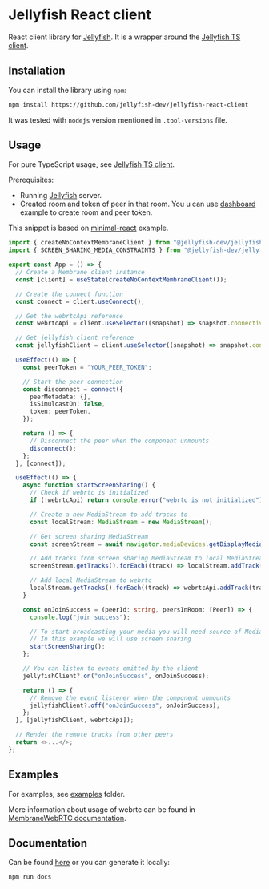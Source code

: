 # Jellyfish React client

React client library for [Jellyfish](https://github.com/jellyfish-dev/jellyfish).
It is a wrapper around the [Jellyfish TS client](https://github.com/jellyfish-dev/jellyfish-react-client/tree/main/src/jellyfish).

## Installation

You can install the library using `npm`:

```bash
npm install https://github.com/jellyfish-dev/jellyfish-react-client
```

It was tested with `nodejs` version mentioned in `.tool-versions` file.

## Usage

For pure TypeScript usage, see [Jellyfish TS client](https://github.com/jellyfish-dev/jellyfish-react-client/tree/main/src/jellyfish).

Prerequisites:

- Running [Jellyfish](https://github.com/jellyfish-dev/jellyfish) server.
- Created room and token of peer in that room.
  You u can use [dashboard](https://github.com/jellyfish-dev/jellyfish-react-client/tree/main/examples/dashboard) example to create room and peer token.

This snippet is based on [minimal-react](https://github.com/jellyfish-dev/jellyfish-react-client/tree/main/examples/minimal-react) example.

```ts
import { createNoContextMembraneClient } from "@jellyfish-dev/jellyfish-react-client/externalState";
import { SCREEN_SHARING_MEDIA_CONSTRAINTS } from "@jellyfish-dev/jellyfish-react-client/navigator";

export const App = () => {
  // Create a Membrane client instance
  const [client] = useState(createNoContextMembraneClient());

  // Create the connect function
  const connect = client.useConnect();

  // Get the webrtcApi reference
  const webrtcApi = client.useSelector((snapshot) => snapshot.connectivity.api);

  // Get jellyfish client reference
  const jellyfishClient = client.useSelector((snapshot) => snapshot.connectivity.client);

  useEffect(() => {
    const peerToken = "YOUR_PEER_TOKEN";

    // Start the peer connection
    const disconnect = connect({
      peerMetadata: {},
      isSimulcastOn: false,
      token: peerToken,
    });

    return () => {
      // Disconnect the peer when the component unmounts
      disconnect();
    };
  }, [connect]);

  useEffect(() => {
    async function startScreenSharing() {
      // Check if webrtc is initialized
      if (!webrtcApi) return console.error("webrtc is not initialized");

      // Create a new MediaStream to add tracks to
      const localStream: MediaStream = new MediaStream();

      // Get screen sharing MediaStream
      const screenStream = await navigator.mediaDevices.getDisplayMedia(SCREEN_SHARING_MEDIA_CONSTRAINTS);

      // Add tracks from screen sharing MediaStream to local MediaStream
      screenStream.getTracks().forEach((track) => localStream.addTrack(track));

      // Add local MediaStream to webrtc
      localStream.getTracks().forEach((track) => webrtcApi.addTrack(track, localStream));
    }

    const onJoinSuccess = (peerId: string, peersInRoom: [Peer]) => {
      console.log("join success");

      // To start broadcasting your media you will need source of MediaStream like camera, microphone or screen
      // In this example we will use screen sharing
      startScreenSharing();
    };

    // You can listen to events emitted by the client
    jellyfishClient?.on("onJoinSuccess", onJoinSuccess);

    return () => {
      // Remove the event listener when the component unmounts
      jellyfishClient?.off("onJoinSuccess", onJoinSuccess);
    };
  }, [jellyfishClient, webrtcApi]);

  // Render the remote tracks from other peers
  return <>...</>;
};
```

## Examples

For examples, see [examples](https://github.com/jellyfish-dev/jellyfish-react-client/tree/main/examples) folder.

More information about usage of webrtc can be found in [MembraneWebRTC documentation](https://jellyfish-dev.github.io/membrane-webrtc-js/).

## Documentation

Can be found [here](https://jellyfish-dev.github.io/jellyfish-react-client/) or you can generate it locally:

```bash
npm run docs
```
